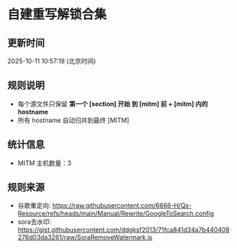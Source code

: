# 自建重写解锁合集

## 更新时间
2025-10-11 10:57:18 (北京时间)

## 规则说明
- 每个源文件只保留 **第一个 [section] 开始 到 [mitm] 前 + [mitm] 内的 hostname** 
- 所有 hostname 自动归并到最终 [MITM]

## 统计信息
- MITM 主机数量：3

## 规则来源
- 谷歌重定向: https://raw.githubusercontent.com/6666-H/Qx-Resource/refs/heads/main/Manual/Rewrite/GoogleToSearch.config
- sora去水印: https://gist.githubusercontent.com/ddgksf2013/71fca841d34a7b440408276d03da3261/raw/SoraRemoveWatermark.js
